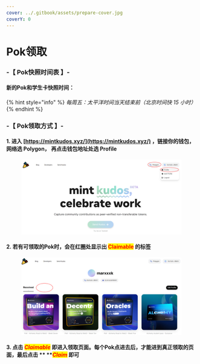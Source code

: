 ```yaml
---
cover: ../.gitbook/assets/prepare-cover.jpg
coverY: 0
---
```


# Pok领取

### -【 Pok快照时间表 】-

#### &#x20;       新的Pok和学生卡快照时间：

{% hint style="info" %}
_每周五：太平洋时间当天结束前（北京时间快 15 小时）_
{% endhint %}



### -【 Pok领取方式 】-

#### &#x20;       1. 进入 [https://mintkudos.xyz/](https://mintkudos.xyz/) ，链接你的钱包，网络选 Polygon， 再点击钱包地址处选 Profile

<figure><img src="../.gitbook/assets/image (22) (1).png" alt=""><figcaption></figcaption></figure>

#### &#x20;       2. 若有可领取的Pok时，会在红圈处显示出 <mark style="color:red;">Claimable</mark> 的标签

<figure><img src="../.gitbook/assets/image (1) (2).png" alt=""><figcaption></figcaption></figure>

#### &#x20;       3. 点击 _<mark style="color:red;">**Claimable**</mark>_ 即进入领取页面。每个Pok点进去后，才能进到真正领取的页面，最后点击 ** **_<mark style="color:red;">**Claim**</mark>_ 即可

